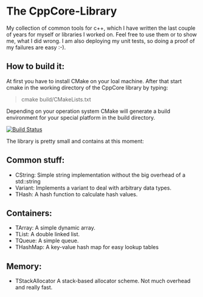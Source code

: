  The CppCore-Library
=====================
My collection of common tools for c++, which I have written the last couple of years 
for myself or libraries I worked on.
Feel free to use them or to show me, what I did wrong. I am also deploying my unit
tests, so doing a proof of my failures are easy :-).

How to build it:
----------------
At first you have to install CMake on your loal machine. After that start cmake
in the working directory of the CppCore library by typing:
> cmake build/CMakeLists.txt

Depending on your operation system CMake will generate a build environment for your special platform in the build directory.

[![Build Status](https://travis-ci.org/kimkulling/cppcore.png)](https://travis-ci.org/kimkulling/cppcore)

The library is pretty small and contains at this moment:

Common stuff:
-------------
- CString:  Simple string implementation without the big overhead of a std::string
- Variant:  Implements a variant to deal with arbitrary data types.
- THash:    A hash function to calculate hash values.

Containers:
----------
- TArray:    A simple dynamic array.
- TList:     A double linked list.
- TQueue:    A simple queue.
- THashMap:  A key-value hash map for easy lookup tables

Memory:
-------
- TStackAllocator  A stack-based allocator scheme. Not much overhead and really fast.

